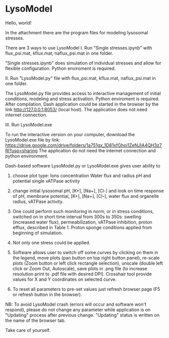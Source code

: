 # LysoModel
Hello, world!

In the attachment there are the program files for modeling lysosomal stresses.

There are 3 ways to use LysoModel
I. Run "Single stresses.ipynb" with flux_psi.mat, kflux.mat, naflux_psi.mat in one folder.

"Single stresses.ipynb" does simulation of individual stresses and allow for flexible configuration.
Python enviroment is required.

II. Run "LysoModel.py" file with flux_psi.mat, kflux.mat, naflux_psi.mat in one folder.

The LysoModel.py file provides access to interactive management  of initial conditions, modeling and stress activation.
Python enviroment is required. After compilation, Dash application could be started in the browser by the link http://127.0.0.1:8053/ (local host). 
The application does not need internet connection.

III. Run LysoModel.exe

To run the interactive version on your computer, download the LysoModel.exe file by link: https://drive.google.com/drive/folders/1a751gx_1D81xfGhoi1ZeNJIA4QH3z7Rl?usp=sharing 
The application do not need the internet connection and python environment. 

Dash-based software LysoModel.py or LysoModel.exe gives user ability to 
1. choose plot type: 
Ions concentration
Water flux and radius
pH and potential
single vATPase activity

2. change initial lysosomal pH, [K+], [Na+], [Cl-] and look on time response of pH, membrane potential, [K+], [Na+], [Cl-], water flux and organelle radius, vATPase activity. 

3. One could perform such monitoring in norm, or in stress conditions, switched on in short time interval from 300s to 350s: swelling (increased water flux), permeabilization, vATPase inhibition, proton efflux, described in Table 1. 
Proton sponge conditions applied from beginning of simulation. 

4. Not only one stress could be applied. 

5. Software allows user to 
switch off some curves by clicking on them in the legend, move plots (pan button on top right button panel), 
re-scale plots (Zoom button or left click rectangle selection), 
unscale (double left click or Zoom Out, Autoscale), 
save plots in .png file (to increase resolution print to .pdf file with desired DPI). 
Crosshair tool provide values for X and Y coordinates on selected curve. 

6. To reset all parameters to pre-set values just refresh browser page (F5 or refresh button in the browser).

NB: To avoid LysoModel crash (errors will occur and software won't respond), please do not change any parameter while application is on "Updating" process after previous change. "Updating" status is written on the name of the browser tab.

Take care of yourself.
